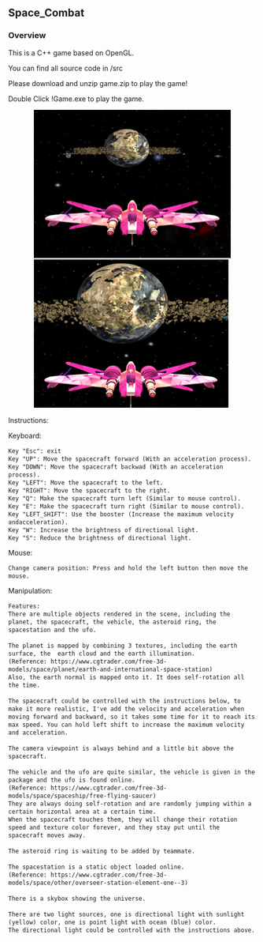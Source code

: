 ## Space_Combat 
### Overview
This is a C++ game based on OpenGL.

You can find all source code in /src

Please download and unzip game.zip to play the game!

Double Click !Game.exe to play the game.

<div style="text-align: center;">
  <img src="./Overview.png" width="400" height="300">
</div>
<div style="text-align: center;">
  <img src="./texture.png" width="400" height="300">
</div>

Instructions:

Keyboard:

	Key "Esc": exit
	Key "UP": Move the spacecraft forward (With an acceleration process).
	Key "DOWN": Move the spacecraft backwad (With an acceleration process).
	Key "LEFT": Move the spacecraft to the left.
	Key "RIGHT": Move the spacecraft to the right.
	Key "Q": Make the spacecraft turn left (Similar to mouse control).
	Key "E": Make the spacecraft turn right (Similar to mouse control).
	Key "LEFT_SHIFT": Use the booster (Increase the maximum velocity andacceleration).
	Key "W": Increase the brightness of directional light.
	Key "S": Reduce the brightness of directional light.

Mouse:

	Change camera position: Press and hold the left button then move the mouse.


Manipulation:

	Features:
	There are multiple objects rendered in the scene, including the planet, the spacecraft, the vehicle, the asteroid ring, the spacestation and the ufo.

	The planet is mapped by combining 3 textures, including the earth surface, the 	earth cloud and the earth illumination.
	(Reference: https://www.cgtrader.com/free-3d-models/space/planet/earth-and-international-space-station)
	Also, the earth normal is mapped onto it. It does self-rotation all the time.

	The spacecraft could be controlled with the instructions below, to make it more realistic, I've add the velocity and acceleration when moving forward and backward, so it takes some time for it to reach its max speed. You can hold left shift to increase the maximum velocity and acceleration.

	The camera viewpoint is always behind and a little bit above the spacecraft.

	The vehicle and the ufo are quite similar, the vehicle is given in the package and the ufo is found online.
	(Reference: https://www.cgtrader.com/free-3d-models/space/spaceship/free-flying-saucer)
	They are always doing self-rotation and are randomly jumping within a certain horizontal area at a certain time.
	When the spacecraft touches them, they will change their rotation speed and texture color forever, and they stay put until the spacecraft moves away.

	The asteroid ring is waiting to be added by teammate.

	The spacestation is a static object loaded online.
	(Reference: https://www.cgtrader.com/free-3d-models/space/other/overseer-station-element-one--3)

	There is a skybox showing the universe.

	There are two light sources, one is directional light with sunlight (yellow) color, one is point light with ocean (blue) color.
	The directional light could be controlled with the instructions above.
